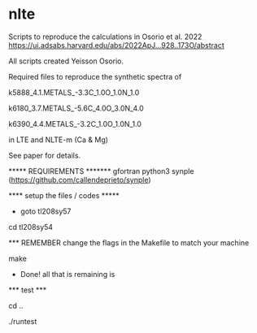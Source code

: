 # nlte
Scripts to reproduce the calculations in Osorio et al. 2022 https://ui.adsabs.harvard.edu/abs/2022ApJ...928..173O/abstract

All scripts created Yeisson Osorio.

Required files to reproduce the synthetic spectra of

 k5888_4.1.METALS_-3.3C_1.0O_1.0N_1.0

 k6180_3.7.METALS_-5.6C_4.0O_3.0N_4.0

 k6390_4.4.METALS_-3.2C_1.0O_1.0N_1.0

in LTE and NLTE-m (Ca & Mg)

See paper for details. 

***** REQUIREMENTS *******
gfortran
python3
synple (https://github.com/callendeprieto/synple)


**** setup the files / codes *****
* goto tl208sy57

cd tl208sy54

*** REMEMBER change the flags in the Makefile to match your machine

make

* Done! all that is remaining is

*** test ***

cd ..

./runtest



